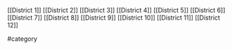 [[District 1]]
[[District 2]]
[[District 3]]
[[District 4]]
[[District 5]]
[[District 6]]
[[District 7]]
[[District 8]]
[[District 9]]
[[District 10]]
[[District 11]]
[[District 12]]

#category